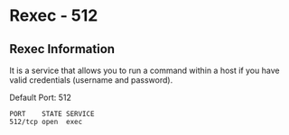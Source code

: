 # Rexec - 512

## Rexec Information

It is a service that allows you to run a command within a host if you have valid credentials \(username and password\).

Default Port: 512

```text
PORT    STATE SERVICE
512/tcp open  exec
```

